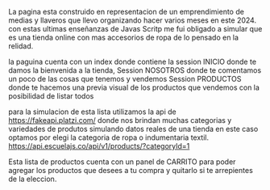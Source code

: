 La pagina esta construido en representacion de un emprendimiento de medias y llaveros que llevo organizando hacer varios meses en este 2024. con estas ultimas enseñanzas de Javas Scritp me fui obligado a simular que es una tienda online con mas accesorios de ropa de lo pensado en la relidad.

la paguina cuenta con un index donde contiene la session INICIO donde te damos la bienvenida a la tienda, 
Session NOSOTROS donde te comentamos un poco de las cosas que tenemos y vendemos
Session PRODUCTOS donde te hacemos una previa visual de los productos que vendemos con la posibilidad de listar todos 

para la simulacion de esta lista utilizamos la api de https://fakeapi.platzi.com/ donde nos brindan muchas categorias y variedades de produtos simulando datos reales de una tienda 
en este caso optamos por elegi la categoria de ropa o indumentaria textil. https://api.escuelajs.co/api/v1/products/?categoryId=1

Esta lista de productos cuenta con un panel de CARRITO para poder agregar los productos que desees a tu compra y quitarlo si te arrepientes de la eleccion.
